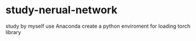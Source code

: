 # study-nerual-network
study by myself
use Anaconda create a python enviroment for loading torch library
